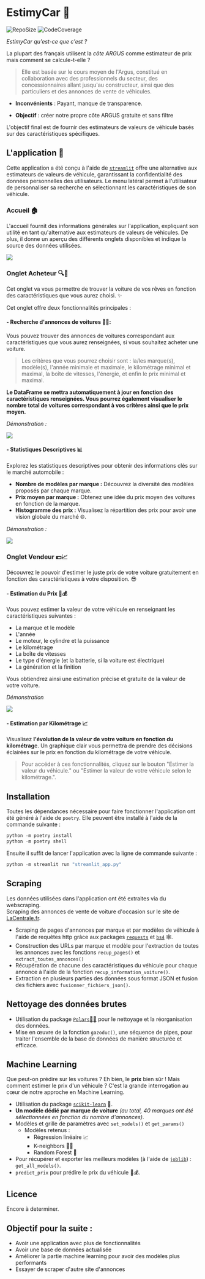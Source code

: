 # EstimyCar 🚗
![RepoSize](https://img.shields.io/github/repo-size/HTilki/EstimyCar)
![CodeCoverage](https://img.shields.io/badge/dynamic/json?url=https%3A%2F%2Fraw.githubusercontent.com%2FHTilki%2FEstimyCar%2Fmain%2Fcoverage.json&query=%24.totals.percent_covered&suffix=%25&label=coverage&color=green)

*EstimyCar qu'est-ce que c'est ?*

La plupart des français utilisent la *côte ARGUS* comme estimateur de prix mais comment se calcule-t-elle ?

> Elle est basée sur le cours moyen de l'Argus, constitué en collaboration avec des professionnels du secteur, des concessionnaires allant jusqu'au constructeur, ainsi que des particuliers et des annonces de vente de véhicules.


- **Inconvénients** : Payant, manque de transparence.

- **Objectif** : créer notre propre côte ARGUS gratuite et sans filtre  

L'objectif final est de fournir des estimateurs de valeurs de véhicule basés sur des caractéristiques spécifiques.


## L'application  🚀

Cette application a été conçu à l'aide de [`streamlit`](https://github.com/streamlit/streamlit) offre une alternative aux estimateurs de valeurs de véhicule, garantissant la confidentialité des données personnelles des utilisateurs. Le menu latéral permet à l'utilisateur de personnaliser sa recherche en sélectionnant les caractéristiques de son véhicule.

### Accueil 🏠
L'accueil fournit des informations générales sur l'application, expliquant son utilité en tant qu'alternative aux estimateurs de valeurs de véhicules. De plus, il donne un aperçu des différents onglets disponibles et indique la source des données utilisées.

![](img/accueil.gif)


### Onglet Acheteur 🔍🚗
Cet onglet va vous permettre de trouver la voiture de vos rêves en fonction des caractéristiques que vous aurez choisi. ✨

Cet onglet offre deux fonctionnalités principales :

#### - Recherche d'annonces de voitures 🕵️‍♂️:

Vous pouvez trouver des annonces de voitures correspondant aux caractéristiques que vous aurez renseignées, si vous souhaitez acheter une voiture.
> Les critères que vous pourrez choisir sont : la/les marque(s), modèle(s), l'année minimale et maximale, le kilométrage minimal et maximal, la boîte de vitesses, l'énergie, et enfin le prix minimal et maximal.


**Le DataFrame se mettra automatiquement à jour en fonction des caractéristiques renseignées. Vous pourrez également visualiser le nombre total de voitures correspondant à vos critères ainsi que le prix moyen.**

*Démonstration :*

![](img/demo_acheteur.gif)



#### - Statistiques Descriptives 📊

Explorez les statistiques descriptives pour obtenir des informations clés sur le marché automobile :

- **Nombre de modèles par marque :** Découvrez la diversité des modèles proposés par chaque marque.
- **Prix moyen par marque :** Obtenez une idée du prix moyen des voitures en fonction de la marque.
- **Histogramme des prix :** Visualisez la répartition des prix pour avoir une vision globale du marché 🌐. 

*Démonstration :*

![](img/demo_stats.gif)


### Onglet Vendeur 💵📈

Découvrez le pouvoir d'estimer le juste prix de votre voiture gratuitement en fonction des caractéristiques à votre disposition. 😎

#### - Estimation du Prix 🚗💰

Vous pouvez estimer la valeur de votre véhicule en renseignant les caractéristiques suivantes :
- La marque et le modèle
- L'année
- Le moteur, le cylindre et la puissance
- Le kilométrage
- La boîte de vitesses
- Le type d'énergie (et la batterie, si la voiture est électrique)
- La génération et la finition

Vous obtiendrez ainsi une estimation précise et gratuite de la valeur de votre voiture.

*Démonstration*

![](img/demo_vendeur.gif)


#### - Estimation par Kilométrage 📈

Visualisez **l'évolution de la valeur de votre voiture en fonction du kilométrag**e. Un graphique clair vous permettra de prendre des décisions éclairées sur le prix en fonction du kilométrage de votre véhicule.


> Pour accéder à ces fonctionnalités, cliquez sur le bouton "Estimer la valeur du véhicule." ou "Estimer la valeur de votre véhicule selon le kilométrage.".

## Installation

Toutes les dépendances nécessaire pour faire fonctionner l'application ont été généré à l'aide de `poetry`. Elle peuvent être installé à l'aide de la commande suivante : 

```powershell
python -m poetry install
python -m poetry shell
```

Ensuite il suffit de lancer l'application avec la ligne de commande suivante :

```powershell
python -m streamlit run "streamlit_app.py"
```

## Scraping
Les données utilisées dans l'application ont été extraites via du webscraping.  
Scraping des annonces de vente de voiture d'occasion sur le site de [LaCentrale.fr](https://www.lacentrale.fr).

- Scraping de pages d'annonces par marque et par modèles de véhicule à l'aide de requêtes http grâce aux packages [`requests`](https://github.com/psf/requests) et [`bs4`](https://www.crummy.com/software/BeautifulSoup/bs4/doc/) 🕸️.
- Construction des URLs par marque et modèle pour l'extraction de toutes les annonces avec les fonctions `recup_pages()` et `extract_toutes_annonces()`
- Récupération de chacune des caractéristiques du véhicule pour chaque annonce à l'aide de la fonction `recup_information_voiture()`. 
- Extraction en plusieurs parties des données sous format JSON et fusion des fichiers avec `fusionner_fichiers_json()`.

## Nettoyage des données brutes

- Utilisation du package [`Polars`🐻‍❄️](https://pola.rs/)  pour le nettoyage et la réorganisation des données. 
- Mise en œuvre de la fonction `gazoduc()`, une séquence de pipes, pour traiter l'ensemble de la base de données de manière structurée et efficace.

## Machine Learning

Que peut-on prédire sur les voitures ? Eh bien, le **prix** bien sûr ! Mais comment estimer le prix d'un véhicule ? C'est la grande interrogation au cœur de notre approche en Machine Learning.

- Utilisation du package [`scikit-learn`](https://scikit-learn.org/stable/) 🧠.
- **Un modèle dédié par marque de voiture** *(au total, 40 marques ont été sélectionnées en fonction du nombre d'annonces)*.
- Modèles et grille de paramètres avec `set_models()` et `get_params()`
  - Modèles retenus :
    - Régression linéaire 📈
    - K-neighbors 👬👭
    - Random Forest 🌳
- Pour récupérer et exporter les meilleurs modèles (à l'aide de [`joblib`](https://joblib.readthedocs.io/en/stable/#)) : `get_all_models()`.
- `predict_prix` pour prédire le prix du véhicule 🚗💰.


## Licence

Encore à determiner.

## Objectif pour la suite : 

- Avoir une application avec plus de fonctionnalités
- Avoir une base de données actualisée
- Améliorer la partie machine learning pour avoir des modèles plus performants
- Essayer de scraper d'autre site d'annonces
